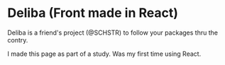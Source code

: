 # Deliba (Front made in React)

Deliba is a friend's project (@SCHSTR) to follow your packages thru the contry.

I made this page as part of a study. Was my first time using React.
